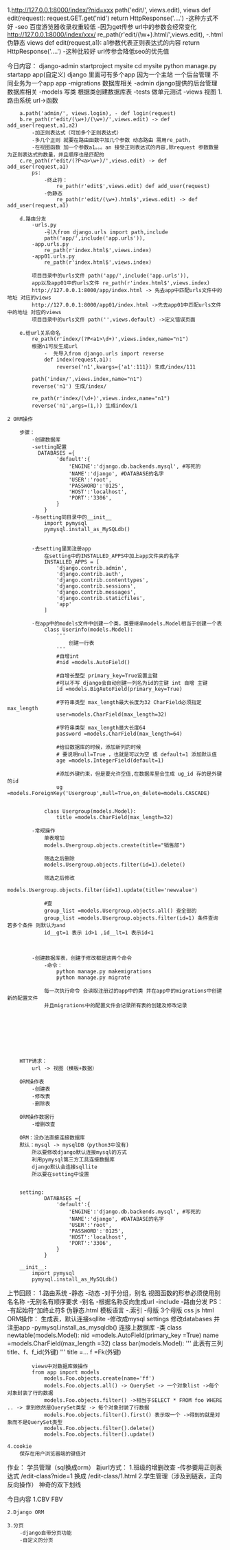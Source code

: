 1.http://127.0.0.1:8000/index/?nid=xxx 
    path('edit/', views.edit),
    views
    def edit(request):
        request.GET.get('nid')
        return HttpResponse('....')
        -这种方式不好 
        -seo 百度游览器收录权重较低
        -因为get传参 url中的参数会经常变化
http://127.0.0.1:8000/index/xxx/ 
    re_path(r'edit/(\w+).html/',views.edit),
        -.html伪静态
    views
    def edit(request,a1):
        a1参数代表正则表达式的内容
        return HttpResponse('....')
        -这种比较好 url传参会降低seo的优先值


今日内容：
    django-admin startproject mysite
    cd mysite
    python manage.py startapp app(自定义)
    django 里面可有多个app
    因为一个主站 一个后台管理
    不同业务为一个app
    app
        -migrations 数据库相关
        -admin django提供的后台管理 数据库相关
        -models 写类 根据类创建数据库表 
        -tests  做单元测试
        -views 视图
    1.路由系统
        url->函数

        a.path('admin/', views.login), - def login(request)
        b.re_path(r'edit/(\w+)/(\w+)/',views.edit) -> def add_user(request,a1,a2)
            -加正则表达式（可加多个正则表达式）
            -多几个正则 就要在路由函数中加几个参数 动态路由 需用re_path，
            -在视图函数 加一个参数a1。。。an 接受正则表达式的内容,除request 参数数量为正则表达式的数量，并且顺序也是匹配的
        c.re_path(r'edit/(?P<a>\w+)/',views.edit) -> def add_user(request,a1)
            ps:
                -终止符：
                    re_path(r'edit$',views.edit) def add_user(request)
                -伪静态
                    re_path(r'edit/(\w+).html$',views.edit) -> def add_user(request,a1)

        d.路由分发
            -urls.py
                -引入from django.urls import path,include
                path('app/',include('app.urls')), 
            -app.urls.py
                re_path(r'index.html$',views.index)
            -app01.urls.py
                re_path(r'index.html$',views.index)

            项目目录中的urls文件 path('app/',include('app.urls')), 
            app以及app01中的urls文件 re_path(r'index.html$',views.index)
            http://127.0.0.1:8000/app/index.html -> 先去app中匹配urls文件中的地址 对应的views
            http://127.0.0.1:8000/app01/index.html ->先去app01中匹配urls文件中的地址 对应的views
            项目目录中的urls文件 path('',views.default) ->定义错误页面

        e.给url关系命名
            re_path(r'index/(?P<a1>\d+)',views.index,name="n1")
            根据n1可反生成url
                -  先导入from django.urls import reverse
                def index(request,a1):
                    reverse('n1',kwargs={'a1':111}) 生成/index/111
            
            path('index/',views.index,name="n1")
            reverse('n1') 生成/index/

            re_path(r'index/(\d+)',views.index,name="n1")
            reverse('n1',args=(1,)) 生成index/1

    2 ORM操作

        步骤：
            -创建数据库
            -setting配置
              DATABASES ={
                    'default':{
                        'ENGINE':'django.db.backends.mysql', #写死的
                        'NAME':'django', #DATABASE的名字
                        'USER':'root',
                        'PASSWORD':'0125',
                        'HOST':'localhost',
                        'PORT':'3306',
                    }
                }
            -与setting同目录中的__init__
                import pymysql
                pymysql.install_as_MySQLdb()


            -去setting里面注册app
                在setting中的INSTALLED_APPS中加上app文件夹的名字
                INSTALLED_APPS = [
                    'django.contrib.admin',
                    'django.contrib.auth',
                    'django.contrib.contenttypes',
                    'django.contrib.sessions',
                    'django.contrib.messages',
                    'django.contrib.staticfiles',
                    'app'
                ]

            -在app中的models文件中创建一个类，类要继承models.Model相当于创建一个表
                class Userinfo(models.Model):
                    '''
                        创建一行表
                    '''
                    #自增int
                    #nid =models.AutoField()

                    #自增长整型 primary_key=True设置主键
                    #可以不写 django会自动创建一列名为id的主键 int 自增 主键 
                    id =models.BigAutoField(primary_key=True)  

                    #字符串类型 max_length最大长度为32 CharField必须指定max_length
                    user=models.CharField(max_length=32)

                    #字符串类型 max_length最大长度64
                    password =models.CharField(max_length=64)

                    #给旧数据库的时候，添加新列的时候
                    # 要说明null=True ，也就是可以为空 或 default=1 添加默认值
                    age =models.IntegerField(default=1) 

                    #添加外键约束，但是要允许空值,在数据库里会生成 ug_id 存的是外键的id
                    ug =models.ForeignKey('Usergroup',null=True,on_delete=models.CASCADE)


                class Usergroup(models.Model):
                    title =models.CharField(max_length=32)

            -常规操作
                单表增加
                models.Usergroup.objects.create(title="销售部")

                筛选之后删除
                models.Usergroup.objects.filter(id=1).delete()

                筛选之后修改
                models.Usergroup.objects.filter(id=1).update(title='newvalue')

                #查
                group_list =models.Usergroup.objects.all() 查全部的
                group_list =models.Usergroup.objects.filter(id=1) 条件查询 若多个条件 则默认为and
                id__gt=1 表示 id>1 ,id__lt=1 表示id<1

                

            -创建数据库表，创建于修改都是这两个命令
                -命令：
                    python manage.py makemigrations
                    python manage.py migrate

                每一次执行命令 会读取注册过的app中的类 并在app中的migrations中创建新的配置文件
                并且migrations中的配置文件会记录所有表的创建及修改记录
                

    


            


        HTTP请求：
            url -> 视图（模板+数据）

        ORM操作表
            -创建表
            -修改表
            -删除表

        ORM操作数据行
            -增删改查

        ORM：没办法直接连接数据库
        默认：mysql -> mysqlDB（python3中没有)
            所以要修改django默认连接mysql的方式
            利用pymysql第三方工具连接数据库
            django默认会连接sqllite 
            所以要在setting中设置


        setting:
                DATABASES ={
                    'default':{
                        'ENGINE':'django.db.backends.mysql', #写死的
                        'NAME':'django', #DATABASE的名字
                        'USER':'root',
                        'PASSWORD':'0125',
                        'HOST':'localhost',
                        'PORT':'3306',
                    }
                }

        __init__:
            import pymysql
            pymysql.install_as_MySQLdb()


上节回顾：
    1.路由系统
        -静态
        -动态
            -对于分组，别名 视图函数的形参必须使用别名名称
            -无别名有顺序要求
        -别名
            -根据名称反向生成url
        -include
            -路由分发
        PS：
            -有起始符^加终止符$
            伪静态.html
        模板语言
            -.索引
            -母版
                3个母版 css js html
        ORM操作：
            生成表，默认连接sqllite
            -修改成mysql
                settings 修改databases
                并注册app
            -pymysql.install_as_mysqldb()
                连接上数据库
            -类
                class newtable(models.Model):
                    nid =models.AutoField(primary_key =True)
                    name =models.CharField(max_length =32)
                class bar(models.Model):
                    '''
                        此表有三列
                        title、f、f_id(外键)
                    '''
                    title =...
                    f =Fk(外键)

            views中对数据库做操作
            from app import models
                models.Foo.objects.create(name='ff')
                models.Foo.objects.all() -> QuerySet -> 一个对象list ->每个对象封装了行的数据
                models.Foo.objects.filter() ->相当于SELECT * FROM foo WHERE .. -> 拿到依然是QuerySet类型 -> 每个对象封装了行数据
                models.Foo.objects.filter().first() 表示取一个 ->得到的就是对象而不是QuerySet类型
                models.Foo.objects.filter().delete()
                models.Foo.objects.filter().update()

    4.cookie
        保存在用户浏览器端的键值对



作业：
    学员管理（sql换成orm）
        新url方式：
            1.班级的增删改查
                -传参要用正则表达式
                /edit-class?nide=1 换成 /edit-class/1.html
            2.学生管理（涉及到链表，正向反向操作）
                神奇的双下划线


今日内容 
    1.CBV FBV

    2.Django ORM

    3.分页 
        -django自带分页功能
        -自定义的分页
